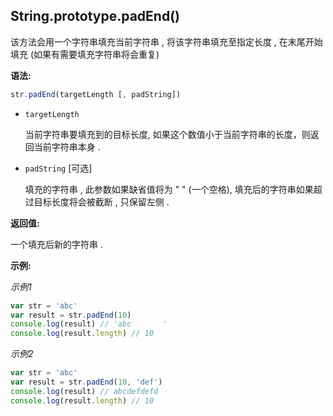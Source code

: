 ## String.prototype.padEnd()

该方法会用一个字符串填充当前字符串 , 将该字符串填充至指定长度 , 在末尾开始填充 (如果有需要填充字符串将会重复)



**语法:**

```js
str.padEnd(targetLength [, padString])
```



- `targetLength`

  当前字符串要填充到的目标长度, 如果这个数值小于当前字符串的长度，则返回当前字符串本身 .

- `padString` [可选]

  填充的字符串 , 此参数如果缺省值将为 " " (一个空格), 填充后的字符串如果超过目标长度将会被截断 , 只保留左侧 .



**返回值:**

一个填充后新的字符串 .



**示例:**

*示例1*

```js
var str = 'abc'
var result = str.padEnd(10)
console.log(result) // 'abc       '
console.log(result.length) // 10
```



*示例2*

```js
var str = 'abc'
var result = str.padEnd(10, 'def')
console.log(result) // abcdefdefd
console.log(result.length) // 10
```

